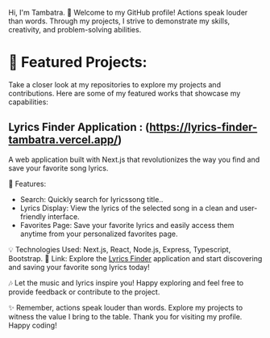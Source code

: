
Hi, I'm Tambatra.
👋 Welcome to my GitHub profile! 
Actions speak louder than words. Through my projects, I strive to demonstrate my skills, creativity, and problem-solving abilities.

# 💼 Featured Projects:
Take a closer look at my repositories to explore my projects and contributions. Here are some of my featured works that showcase my capabilities:

## Lyrics Finder Application : (https://lyrics-finder-tambatra.vercel.app/)

A web application built with Next.js that revolutionizes the way you find and save your favorite song lyrics. 
      
🎵 Features:
- Search: Quickly search for lyricssong title..
- Lyrics Display: View the lyrics of the selected song in a clean and user-friendly interface.
- Favorites Page: Save your favorite lyrics and easily access them anytime from your personalized favorites page.

💡 Technologies Used:
      Next.js, React, Node.js, Express, Typescript, Bootstrap.
🔗 Link:
      Explore the [Lyrics Finder](https://lyrics-finder-tambatra.vercel.app/) application and start discovering and saving your favorite song lyrics today!

🎶 Let the music and lyrics inspire you! Happy exploring and feel free to provide feedback or contribute to the project.
      

✨ Remember, actions speak louder than words. Explore my projects to witness the value I bring to the table. Thank you for visiting my profile. Happy coding!

